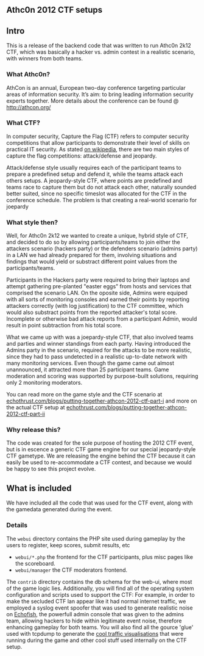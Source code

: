 ## Athc0n 2012 CTF setups


## Intro

This is a release of the backend code that was written to run Athc0n 2k12 CTF, which was basically a hacker vs. admin contest in a realistic scenario, with winners from both teams.

### What Athc0n?

AthCon is an annual, European two-day conference targeting particular areas of information security. It’s aim: to bring leading information security experts together. More details about the conference can be found @ http://athcon.org/ 

### What CTF?

In computer security, Capture the Flag (CTF) refers to computer security competitions that allow participants to demonstrate their level of skills on practical IT security. As stated [on wikipedia](http://en.wikipedia.org/wiki/Capture_the_flag#Computer_security), there are two main styles of capture the flag competitions: attack/defense and jeopardy. 

Attack/defense style usually requires each of the participant teams to prepare a predefined setup and defend it, while the teams attack each others setups. A jeopardy-style CTF, where points are predefined and teams race to capture them but do not attack each other, naturally sounded better suited, since no specific timeslot was allocated for the CTF in the conference schedule. The problem is that creating a real-world scenario for joepardy

### What style then?

Well, for Athc0n 2k12 we wanted to create a unique, hybrid style of CTF, and decided to do so by allowing participants/teams to join either the attackers scenario (hackers party) or the defenders scenario (admins party) in a LAN we had already prepared for them, involving situations and findings that would yield or substract different point values from the participants/teams. 

Participants in the Hackers party were required to bring their laptops and attempt gathering pre-planted "easter eggs" from hosts and services that comprised the scenario LAN. On the oposite side, Admins were equiped with all sorts of monitoring consoles and earned their points by reporting attackers correctly (with log justification) to the CTF committee, which would also substract points from the reported attacker's total score. Incomplete or otherwise bad attack reports from a participant Admin, would result in point subtraction from his total score.

What we came up with was a joepardy-style CTF, that also involved teams and parties and winner standings from each party. Having introduced the Admins party in the scenario, required for the attacks to be more realistic, since they had to pass undetected in a realistic up-to-date network with many monitoring services. Even though the game came out almost unannounced, it attracted more than 25 participant teams. Game moderation and scoring was supported by purpose-built solutions, requiring only 2 monitoring moderators.

You can read more on the game style and the CTF scenario at [echothrust.com/blogs/putting-together-athcon-2012-ctf-part-i](http://echothrust.com/blogs/putting-together-athcon-2012-ctf-part-i) and more on the actual CTF setup at [echothrust.com/blogs/putting-together-athcon-2012-ctf-part-ii](http://echothrust.com/blogs/putting-together-athcon-2012-ctf-part-ii)

### Why release this?

The code was created for the sole purpose of hosting the 2012 CTF event, but is in escence a generic CTF game engine for our special jeopardy-style CTF gametype. We are releasing the engine behind the CTF because it can easily be used to re-accommodate a CTF contest, and because we would be happy to see this project evolve.

## What is included

We have included all the code that was used for the CTF event, along with the gamedata generated during the event.

### Details

The `webui` directory contains the PHP site used during gameplay by the users to register, keep scores, submit results, etc
  * `webui/*.php` the frontend for the CTF participants, plus misc pages like the scoreboard.
  * `webui/manager` the CTF moderators frontend.

The `contrib` directory contains the db schema for the web-ui, where most of the game logic lies. Additionally, you will find all of the operating system configuration and scripts used to support the CTF: For example, in order to make the secluded CTF lan appear like it had normal internet traffic, we employed a syslog event spoofer that was used to generate realistic noise on [Echofish](http://www.echothrust.com/projects/echofish), the powerfull admin console that was given to the admins team, allowing hackers to hide within legitimate event noise, therefore enhancing gameplay for both teams. You will also find all the gource 'glue' used with tcpdump to generate the [cool traffic visualisations](http://www.youtube.com/watch?v=2hlvEVSe24M) that were running during the game and other cool stuff used internally on the CTF setup.

